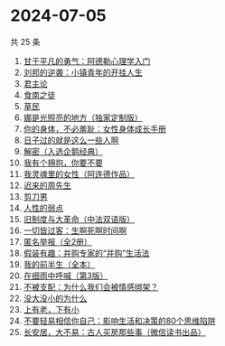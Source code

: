 # 2024-07-05

共 25 条

<!-- BEGIN WEREAD -->
<!-- 最后更新时间 2024-07-05 11:01:12 +0800 -->
1. [甘于平凡的勇气：阿德勒心理学入门](https://weread.qq.com/web/bookDetail/b1532290813ab8ed7g016140)
1. [刘邦的逆袭：小镇青年的开挂人生](https://weread.qq.com/web/bookDetail/427327c0813ab8ee1g014781)
1. [君主论](https://weread.qq.com/web/bookDetail/53a32b50813ab8a03g01009a)
1. [食南之徒](https://weread.qq.com/web/bookDetail/91f329c0813ab8ee0g011c9d)
1. [草民](https://weread.qq.com/web/bookDetail/370329a0813ab8ecag017dd1)
1. [娜是光照亮的地方（独家定制版）](https://weread.qq.com/web/bookDetail/4623278071d2306e462e908)
1. [你的身体，不必羞耻：女性身体成长手册](https://weread.qq.com/web/bookDetail/32c32710813ab8c4ag0167a5)
1. [日子过的就是这么一些人啊](https://weread.qq.com/web/bookDetail/fb7320c0813ab8ec1g017138)
1. [解密（入选企鹅经典）](https://weread.qq.com/web/bookDetail/e1c32c205c9f30e1cdf7d38)
1. [我有个拥抱，你要不要](https://weread.qq.com/web/bookDetail/f4532c70813ab8df3g0130ad)
1. [我灵魂里的女性（阿连德作品）](https://weread.qq.com/web/bookDetail/ce9328a0813ab8d4ag012722)
1. [迟来的周先生](https://weread.qq.com/web/bookDetail/9e832c60813ab8619g019816)
1. [剪刀男](https://weread.qq.com/web/bookDetail/a1e32750813ab7e49g0174d7)
1. [人性的弱点](https://weread.qq.com/web/bookDetail/16632a4072a9bc2d1669697)
1. [旧制度与大革命（中法双语版）](https://weread.qq.com/web/bookDetail/2f932450813ab8eceg01272c)
1. [一切皆过客：生啊死啊时间啊](https://weread.qq.com/web/bookDetail/61732f90813ab8e15g0107e7)
1. [匿名举报（全2册）](https://weread.qq.com/web/bookDetail/e1232090813ab8eb9g019f2c)
1. [假装有趣：并购专家的“并购”生活法](https://weread.qq.com/web/bookDetail/374329b0813ab8ed7g018e81)
1. [我的前半生（全本）](https://weread.qq.com/web/bookDetail/7cf327e07225358b7cf0226)
1. [在细雨中呼喊（第3版）](https://weread.qq.com/web/bookDetail/801324d05cbba380129b0a1)
1. [不被支配：为什么我们会被情感绑架？](https://weread.qq.com/web/bookDetail/2c132990813ab8eb0g0100e3)
1. [没大没小的为什么](https://weread.qq.com/web/bookDetail/c86321a0813ab8e3fg011eb6)
1. [上有老，下有小](https://weread.qq.com/web/bookDetail/67f32aa0813ab8d6bg019ce9)
1. [不要轻易相信你自己：影响生活和决策的80个思维陷阱](https://weread.qq.com/web/bookDetail/6b532940813ab8cc8g015d3c)
1. [长安居，大不易：古人买房那些事（微信读书出品）](https://weread.qq.com/web/bookDetail/3e232bb0813ab882eg0178b9)
<!-- END WEREAD -->